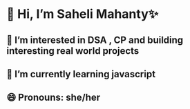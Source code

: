  # 👋 Hi, I’m Saheli Mahanty✨
 ## 👀 I’m interested in DSA , CP and building interesting real world projects
 ## 🌱 I’m currently learning javascript
 ## 😄 Pronouns: she/her

<!---
sahelidgp/sahelidgp is a ✨ special ✨ repository because its `README.md` (this file) appears on your GitHub profile.
You can click the Preview link to take a look at your changes.
--->
